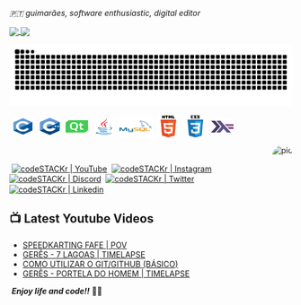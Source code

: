 *🇵🇹 guimarães, software enthusiastic, digital editor*

<div>
<a href="https://allmylinks.com/bessa">
  <img align="center" src="https://github-activity-readme-stats.vercel.app/api?username=assebc&count_private=true&show_icons=true&theme=github_dark&hide_border=true"/>
</a>
<a href="https://allmylinks.com/bessa">
  <img align="center" src="https://github-readme-stats.vercel.app/api/top-langs/?username=assebc&layout=compac&theme=github_dark&hide_border=true"/>
</a>
</div>

![Snake animation](https://github.com/assebc/assebc/blob/output/github-contribution-grid-snake.svg)


<a>&nbsp;<img align="center" alt="codeSTACKr | C" height="30px" width="40px" src="https://raw.githubusercontent.com/devicons/devicon/master/icons/c/c-original.svg"/></a>
<a>&nbsp;<img align="center" alt="codeSTACKr | Cpp" height="30px" width="40px" src="https://github.com/devicons/devicon/blob/master/icons/cplusplus/cplusplus-original.svg"/></a>
<a>&nbsp;<img align="center" alt="codeSTACKr | Qt" height="30px" width="40px" src="https://github.com/devicons/devicon/blob/master/icons/qt/qt-original.svg"/></a>
<a>&nbsp;<img align="center" alt="codeSTACKr | Java" height="30px"  width="40px" src="https://github.com/devicons/devicon/blob/master/icons/java/java-original.svg"/></a>
<a>&nbsp;<img align="center" alt="codeSTACKr | MYSQL" height="40px"  width="60px" src="https://github.com/devicons/devicon/blob/master/icons/mysql/mysql-original-wordmark.svg"/></a>
<a>&nbsp;<img align="center" alt="codeSTACKr | HTML" height="40px"  width="40px" src="https://github.com/devicons/devicon/blob/master/icons/html5/html5-original-wordmark.svg"/></a>
<a>&nbsp;<img align="center" alt="codeSTACKr | CSS" height="40px"  width="40px" src="https://github.com/devicons/devicon/blob/master/icons/css3/css3-original-wordmark.svg"/></a>
<a>&nbsp;<img align="center" alt="codeSTACKr | Haskell" height="30px" width="40px" src="https://raw.githubusercontent.com/devicons/devicon/master/icons/haskell/haskell-original.svg"/></a>



<a>&nbsp;<img align="right" alt="pic" height="150px" style="border-radius:50px" src="https://user-images.githubusercontent.com/73396142/141704283-e4a93ab9-441d-464b-bc65-530f5a341dc2.png"/></a>

<a>&nbsp;[<img align="center" alt="codeSTACKr | YouTube"  src="https://img.shields.io/badge/YouTube-FF0000?style=for-the-badge&logo=youtube&logoColor=white"/>][youtube]</a>
<a>&nbsp;[<img align="center" alt="codeSTACKr | Instagram"  src="https://img.shields.io/badge/Instagram-E4405F?style=for-the-badge&logo=instagram&logoColor=white"/>][instagram]</a>
<a>&nbsp;[<img align="center" alt="codeSTACKr | Discord"  src="https://img.shields.io/badge/Discord-7289DA?style=for-the-badge&logo=discord&logoColor=white"/>][discord]</a>
<a>&nbsp;[<img align="center" alt="codeSTACKr | Twitter"  src="https://img.shields.io/badge/Twitter-1DA1F2?style=for-the-badge&logo=twitter&logoColor=white"/>][twitter]</a>
<a>&nbsp;[<img align="center" alt="codeSTACKr | Linkedin"  src="https://img.shields.io/badge/LinkedIn-0077B5?style=for-the-badge&logo=linkedin&logoColor=white"/>][linkedin]</a>



## 📺 Latest Youtube Videos
<!-- YOUTUBE:START -->
- [SPEEDKARTING FAFE | POV](https://www.youtube.com/watch?v=8T5ByIsn7FY)
- [GERÊS - 7 LAGOAS | TIMELAPSE](https://www.youtube.com/watch?v=wC0IwTH-5iQ)
- [COMO UTILIZAR O GIT/GITHUB &lpar;BÁSICO&rpar;](https://www.youtube.com/watch?v=-Sf28gqMKz0)
- [GERÊS - PORTELA DO HOMEM | TIMELAPSE](https://www.youtube.com/watch?v=hgHMovENsWs)
<!-- YOUTUBE:END -->




&nbsp;***Enjoy life and code!!*** 👋😊


[twitter]: https://twitter.com/bessitos_
[youtube]: https://www.youtube.com/channel/UCKz1tkzbzC6SV9CYF7qRE3g
[instagram]: https://instagram.com/bessitos_
[linkedin]: https://www.linkedin.com/in/claudio-bessa-79b9bb225/
[discord]: https://discord.gg/QFCvN9uyuh
